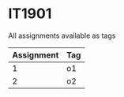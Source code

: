 # IT1901

All assignments available as tags

| Assignment | Tag |
|------------|-----|
| 1          | o1  |
| 2          | o2  |